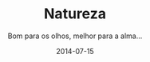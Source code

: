 ---
title: Natureza
subtitle: Bom para os olhos, melhor para a alma...
layout: default
modal-id: Blog
date: 2014-07-15
img: blog_poster.png
thumbnail: blog_thumb.svg
alt: Virtua Creative Blog
project-date: Julho de 2015
client: Virtua Creative Blog
categories: [Desenvolvimento Web, Web Design, Redação em Português e Inglês, Artes Gráficas, Screencast & Post-production, Tutoriais em Vídeo]
description: Blog de Virtua Creative para publicação de tutoriais e dicas de web design e web development. <br>Artigos em Português e Inglês.
client_url: http://virtuacreative.github.io/blog/
video: blog.mp4
details: Blog desenvolvido em Jekyll, publicado com o GitHub Pages. Contém artigos organizados por data, tags e categorias. Integrado ao Facebook, Twitter, Flickr e ao canal de Virtua Creative no YouTube para demonstração de tutoriais em vídeo. Botões de compartilhamento, incorporação ao feed, área para comentários. 
resources: Jekyll, HTML5, CSS3. Facebook OG Tags e Twitter Cards. Marcadores de dados estruturados (JSON). Disqus. Gravatar. Google Analytics. Google Adwords. Google Adsense. Linkado ao Virtua Creative Git e ao Virtua Creative Technology.
---